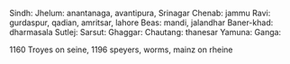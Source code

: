 Sindh: 
Jhelum: anantanaga, avantipura, Srinagar
Chenab: jammu
Ravi: gurdaspur, qadian, amritsar, lahore
Beas: mandi, jalandhar
Baner-khad: dharmasala
Sutlej: 
Sarsut:
Ghaggar:
Chautang: thanesar
Yamuna: 
Ganga: 

1160 Troyes on seine, 
1196 speyers, worms, mainz on rheine